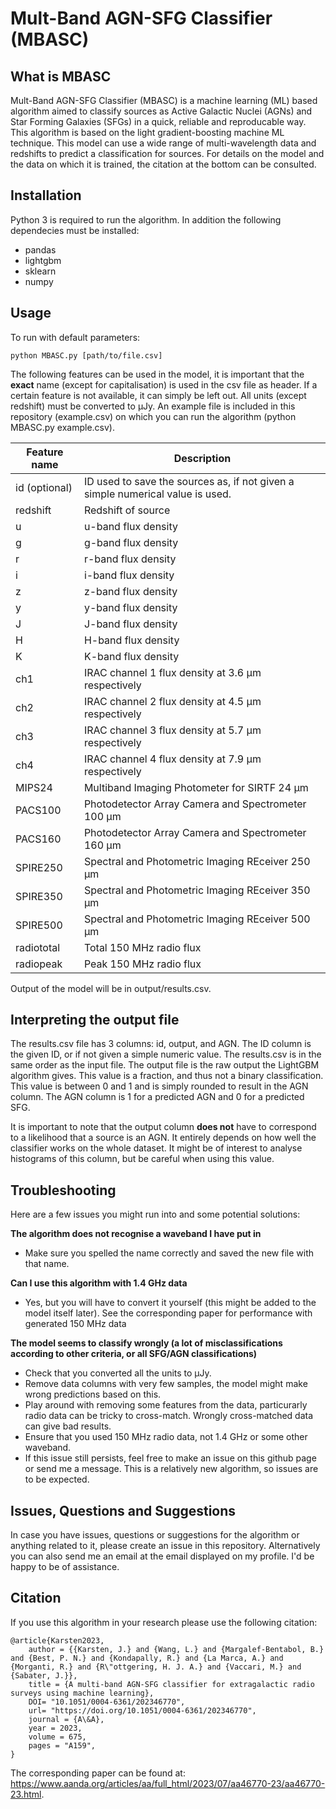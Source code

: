 # Mult-Band AGN-SFG Classifier (MBASC)

## What is MBASC

Mult-Band AGN-SFG Classifier (MBASC) is a machine learning (ML) based algorithm aimed to classify sources as Active Galactic Nuclei (AGNs) and Star Forming Galaxies (SFGs) in a quick, reliable and reproducable way. This algorithm is based on the light gradient-boosting machine ML technique. This model can use a wide range of multi-wavelength data and redshifts to predict a classification for sources. For details on the model and the data on which it is trained, the citation at the bottom can be consulted.

## Installation

Python 3 is required to run the algorithm. In addition the following dependecies must be installed:

- pandas
- lightgbm
- sklearn
- numpy

## Usage

To run with default parameters:

	python MBASC.py [path/to/file.csv]
  
The following features can be used in the model, it is important that the **exact** name (except for capitalisation) is used in the csv file as header. If a certain feature is not available, it can simply be left out. All units (except redshift) must be converted to μJy. An example file is included in this repository (example.csv) on which you can run the algorithm (python MBASC.py example.csv).

| Feature name      | Description                                                                   |
|-------------------|-------------------------------------------------------------------------------|
| id (optional)     | ID used to save the sources as, if not given a simple numerical value is used.|
| redshift          | Redshift of source                                                            |
| u                 | u-band flux density                                                           |
| g                 | g-band flux density                                                           |
| r                 | r-band flux density                                                           |
| i                 | i-band flux density                                                           |
| z                 | z-band flux density                                                           |
| y                 | y-band flux density                                                           |
| J                 | J-band flux density                                                           |
| H                 | H-band flux density                                                           |
| K                 | K-band flux density                                                           |
| ch1               | IRAC channel 1 flux density at 3.6 μm respectively                            |
| ch2               | IRAC channel 2 flux density at 4.5 μm respectively                            |
| ch3               | IRAC channel 3 flux density at 5.7 μm respectively                            |
| ch4               | IRAC channel 4 flux density at 7.9 μm respectively                            |
| MIPS24            | Multiband Imaging Photometer for SIRTF 24 μm                                  |
| PACS100           | Photodetector Array Camera and Spectrometer 100 μm                            |
| PACS160           | Photodetector Array Camera and Spectrometer 160 μm                            |
| SPIRE250          | Spectral and Photometric Imaging REceiver 250 μm                              |
| SPIRE350          | Spectral and Photometric Imaging REceiver 350 μm                              |
| SPIRE500          | Spectral and Photometric Imaging REceiver 500 μm                              |
| radiototal        | Total 150 MHz radio flux                                                      |
| radiopeak         | Peak 150 MHz radio flux                                                       |

Output of the model will be in output/results.csv. 

## Interpreting the output file

The results.csv file has 3 columns: id, output, and AGN. The ID column is the given ID, or if not given a simple numeric value. The results.csv is in the same order as the input file. The output file is the raw output the LightGBM algorithm gives. This value is a fraction, and thus not a binary classification. This value is between 0 and 1 and is simply rounded to result in the AGN column. The AGN column is 1 for a predicted AGN and 0 for a predicted SFG.

It is important to note that the output column **does not** have to correspond to a likelihood that a source is an AGN. It entirely depends on how well the classifier works on the whole dataset. It might be of interest to analyse histograms of this column, but be careful when using this value. 

## Troubleshooting

Here are a few issues you might run into and some potential solutions:

**The algorithm does not recognise a waveband I have put in**

- Make sure you spelled the name correctly and saved the new file with that name.

**Can I use this algorithm with 1.4 GHz data**

- Yes, but you will have to convert it yourself (this might be added to the model itself later). See the corresponding paper for performance with generated 150 MHz data

**The model seems to classify wrongly (a lot of misclassifications according to other criteria, or all SFG/AGN classifications)**

- Check that you converted all the units to μJy. 
- Remove data columns with very few samples, the model might make wrong predictions based on this. 
- Play around with removing some features from the data, particurarly radio data can be tricky to cross-match. Wrongly cross-matched data can give bad results.
- Ensure that you used 150 MHz radio data, not 1.4 GHz or some other waveband.
- If this issue still persists, feel free to make an issue on this github page or send me a message. This is a relatively new algorithm, so issues are to be expected.

## Issues, Questions and Suggestions 

In case you have issues, questions or suggestions for the algorithm or anything related to it, please create an issue in this repository. Alternatively you can also send me an email at the email displayed on my profile. I'd be happy to be of assistance.

## Citation

If you use this algorithm in your research please use the following citation:

```
@article{Karsten2023,
	author = {{Karsten, J.} and {Wang, L.} and {Margalef-Bentabol, B.} and {Best, P. N.} and {Kondapally, R.} and {La Marca, A.} and {Morganti, R.} and {R\"ottgering, H. J. A.} and {Vaccari, M.} and {Sabater, J.}},
	title = {A multi-band AGN-SFG classifier for extragalactic radio surveys using machine learning},
	DOI= "10.1051/0004-6361/202346770",
	url= "https://doi.org/10.1051/0004-6361/202346770",
	journal = {A\&A},
	year = 2023,
	volume = 675,
	pages = "A159",
}
```

The corresponding paper can be found at: https://www.aanda.org/articles/aa/full_html/2023/07/aa46770-23/aa46770-23.html.
